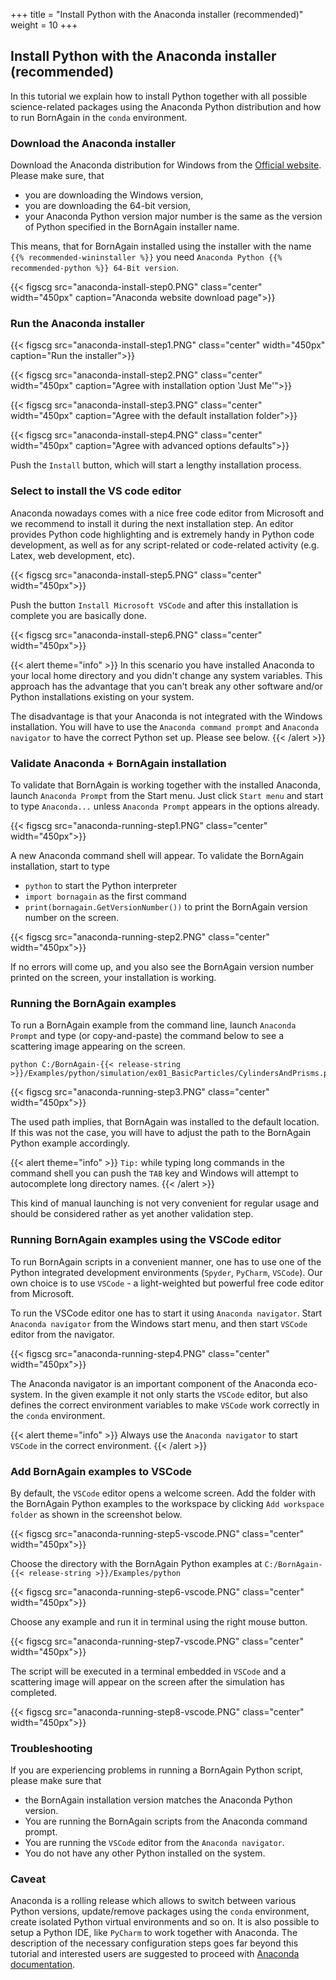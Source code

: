 +++
title = "Install Python with the Anaconda installer (recommended)"
weight = 10
+++

## Install Python with the Anaconda installer (recommended)

In this tutorial we explain how to install Python together with all possible science-related packages
using the Anaconda Python distribution and how to run BornAgain in the `conda` environment.

### Download the Anaconda installer

Download the Anaconda distribution for Windows from the [Official website](https://www.anaconda.com/distribution/).
Please make sure, that

+ you are downloading the Windows version,
+ you are downloading the 64-bit version,
+ your Anaconda Python version major number is the same as the version of Python specified in the BornAgain installer name.

This means, that for BornAgain installed using the installer with the name `{{% recommended-wininstaller %}}` 
you need `Anaconda Python {{% recommended-python %}} 64-Bit version`.

{{< figscg src="anaconda-install-step0.PNG" class="center" width="450px" caption="Anaconda website download page">}}

### Run the Anaconda installer

{{< figscg src="anaconda-install-step1.PNG" class="center" width="450px" caption="Run the installer">}}

{{< figscg src="anaconda-install-step2.PNG" class="center" width="450px" caption="Agree with installation option 'Just Me'">}}

{{< figscg src="anaconda-install-step3.PNG" class="center" width="450px" caption="Agree with the default installation folder">}}

{{< figscg src="anaconda-install-step4.PNG" class="center" width="450px" caption="Agree with advanced options defaults">}}

Push the `Install` button, which will start a lengthy installation process.

### Select to install the VS code editor

Anaconda nowadays comes with a nice free code editor from Microsoft and we recommend to install it during the next installation step.
An editor provides Python code highlighting and is extremely handy in Python code development, as well as for any script-related or code-related activity (e.g. Latex, web development, etc).

{{< figscg src="anaconda-install-step5.PNG" class="center" width="450px">}}

Push the button `Install Microsoft VSCode` and after this installation is complete you are basically done.

{{< figscg src="anaconda-install-step6.PNG" class="center" width="450px">}}

{{< alert theme="info" >}}
In this scenario you have installed Anaconda to your local home directory and you didn't change
any system variables. This approach has the advantage that you can't break any other software and/or Python installations existing on your system.

The disadvantage is that your Anaconda is not integrated with the Windows installation. You will have to use the `Anaconda command prompt` and `Anaconda navigator`
to have the correct Python set up. Please see below.
{{< /alert >}}

### Validate Anaconda + BornAgain installation

To validate that BornAgain is working together with the installed Anaconda, launch `Anaconda Prompt` from the Start menu.
Just click `Start menu` and start to type `Anaconda...` unless `Anaconda Prompt` appears in the options already.

{{< figscg src="anaconda-running-step1.PNG" class="center" width="450px">}}

A new Anaconda command shell will appear. To validate the BornAgain installation, start to type

+ `python` to start the Python interpreter
+ `import bornagain` as the first command
+ `print(bornagain.GetVersionNumber())` to print the BornAgain version number on the screen.

{{< figscg src="anaconda-running-step2.PNG" class="center" width="450px">}}

If no errors will come up, and you also see the BornAgain version number printed on the screen, your installation is working.

### Running the BornAgain examples

To run a BornAgain example from the command line, launch `Anaconda Prompt` and
type (or copy-and-paste) the command below to see a scattering image appearing on the screen.

```
python C:/BornAgain-{{< release-string >}}/Examples/python/simulation/ex01_BasicParticles/CylindersAndPrisms.py
```

{{< figscg src="anaconda-running-step3.PNG" class="center" width="450px">}}

The used path implies, that BornAgain was installed to the default location. If this was not the case, you will have to adjust the path to the BornAgain Python example accordingly.

{{< alert theme="info" >}}
`Tip:` while typing long commands in the command shell you can push the `TAB` key and Windows will attempt to autocomplete long directory names.
{{< /alert >}}

This kind of manual launching is not very convenient for regular usage and should be considered rather as yet another validation step.

### Running BornAgain examples using the VSCode editor

To run BornAgain scripts in a convenient manner, one has to use one of the Python integrated development environments (`Spyder`, `PyCharm`, `VSCode`). 
Our own choice is to use `VSCode` - a light-weighted but powerful free code editor from Microsoft.

To run the VSCode editor one has to start it using `Anaconda navigator`. Start `Anaconda navigator` from the Windows start menu, and then start `VSCode` editor from
the navigator.

{{< figscg src="anaconda-running-step4.PNG" class="center" width="450px">}}

The Anaconda navigator is an important component of the Anaconda eco-system. In the given example it not only starts the `VSCode` editor, but also defines the correct environment variables to make `VSCode` work correctly in the `conda` environment.

{{< alert theme="info" >}}
Always use the `Anaconda navigator` to start `VSCode` in the correct environment.
{{< /alert >}}

### Add BornAgain examples to VSCode

By default, the `VSCode` editor opens a welcome screen. 
Add the folder with the BornAgain Python examples to the workspace
by clicking `Add workspace folder` as shown in the screenshot below.

{{< figscg src="anaconda-running-step5-vscode.PNG" class="center" width="450px">}}

Choose the directory with the BornAgain Python examples at `C:/BornAgain-{{< release-string >}}/Examples/python`

{{< figscg src="anaconda-running-step6-vscode.PNG" class="center" width="450px">}}

Choose any example and run it in terminal using the right mouse button.

{{< figscg src="anaconda-running-step7-vscode.PNG" class="center" width="450px">}}

The script will be executed in a terminal embedded in `VSCode` and a scattering image will appear on the screen after the simulation has completed.

{{< figscg src="anaconda-running-step8-vscode.PNG" class="center" width="450px">}}

### Troubleshooting

If you are experiencing problems in running a BornAgain Python script, please make sure that

+ the BornAgain installation version matches the Anaconda Python version.
+ You are running the BornAgain scripts from the Anaconda command prompt.
+ You are running the `VSCode` editor from the `Anaconda navigator`.
+ You do not have any other Python installed on the system.

### Caveat

Anaconda is a rolling release which allows to switch between various Python versions, update/remove packages using the `conda` environment, create isolated Python 
virtual environments and so on. It is also possible to setup a Python IDE, like `PyCharm` to work together with Anaconda.
The description of the necessary configuration steps goes far beyond this tutorial and interested users are suggested to proceed with
[Anaconda documentation](https://docs.anaconda.com/anaconda/navigator/tutorials).

